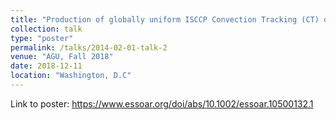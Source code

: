 ```yaml
---
title: "Production of globally uniform ISCCP Convection Tracking (CT) dataset and preliminary analysis results"
collection: talk
type: "poster"
permalink: /talks/2014-02-01-talk-2
venue: "AGU, Fall 2018"
date: 2018-12-11
location: "Washington, D.C"
---
```

Link to poster: https://www.essoar.org/doi/abs/10.1002/essoar.10500132.1

